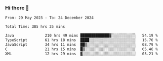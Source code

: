 ### Hi there 👋

<!--START_SECTION:waka-->

```txt
From: 29 May 2023 - To: 24 December 2024

Total Time: 385 hrs 25 mins

Java              210 hrs 49 mins █████████████▓░░░░░░░░░░░   54.19 %
TypeScript        61 hrs 18 mins  ████░░░░░░░░░░░░░░░░░░░░░   15.76 %
JavaScript        34 hrs 11 mins  ██▒░░░░░░░░░░░░░░░░░░░░░░   08.79 %
C                 21 hrs 15 mins  █▒░░░░░░░░░░░░░░░░░░░░░░░   05.46 %
XML               12 hrs 29 mins  ▓░░░░░░░░░░░░░░░░░░░░░░░░   03.21 %
```

<!--END_SECTION:waka-->
<!--
**the-beef-calculator/the-beef-calculator** is a ✨ _special_ ✨ repository because its `README.md` (this file) appears on your GitHub profile.

Here are some ideas to get you started:

- 🔭 I’m currently working on ...
- 🌱 I’m currently learning ...
- 👯 I’m looking to collaborate on ...
- 🤔 I’m looking for help with ...
- 💬 Ask me about ...
- 📫 How to reach me: ...
- 😄 Pronouns: ...
- ⚡ Fun fact: ...
-->
